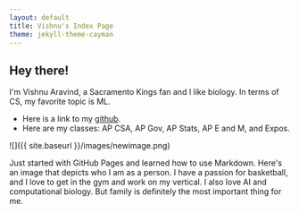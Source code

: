 ```yaml
---
layout: default
title: Vishnu's Index Page
theme: jekyll-theme-cayman
---
```


## Hey there!

I'm Vishnu Aravind, a Sacramento Kings fan and I like biology. In terms of CS, my favorite topic is ML.

- Here is a link to my [github](https://github.com/VishnuAravind12).
- Here are my classes: AP CSA, AP Gov, AP Stats, AP E and M, and Expos.

![]({{ site.baseurl }}/images/newimage.png)

Just started with GitHub Pages and learned how to use Markdown. Here's an image that depicts who I am as a person. I have a passion for basketball, and I love to get in the gym and work on my vertical. I also love AI and computational biology. But family is definitely the most important thing for me.

